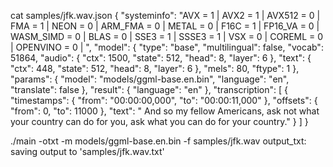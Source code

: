 cat samples/jfk.wav.json
{
	"systeminfo": "AVX = 1 | AVX2 = 1 | AVX512 = 0 | FMA = 1 | NEON = 0 | ARM_FMA = 0 | METAL = 0 | F16C = 1 | FP16_VA = 0 | WASM_SIMD = 0 | BLAS = 0 | SSE3 = 1 | SSSE3 = 1 | VSX = 0 | COREML = 0 | OPENVINO = 0 | ",
	"model": {
		"type": "base",
		"multilingual": false,
		"vocab": 51864,
		"audio": {
			"ctx": 1500,
			"state": 512,
			"head": 8,
			"layer": 6
		},
		"text": {
			"ctx": 448,
			"state": 512,
			"head": 8,
			"layer": 6
		},
		"mels": 80,
		"ftype": 1
	},
	"params": {
		"model": "models/ggml-base.en.bin",
		"language": "en",
		"translate": false
	},
	"result": {
		"language": "en"
	},
	"transcription": [
		{
			"timestamps": {
				"from": "00:00:00,000",
				"to": "00:00:11,000"
			},
			"offsets": {
				"from": 0,
				"to": 11000
			},
			"text": " And so my fellow Americans, ask not what your country can do for you, ask what you can do for your country."
		}
	]
}

./main -otxt -m models/ggml-base.en.bin -f samples/jfk.wav
output_txt: saving output to 'samples/jfk.wav.txt'